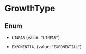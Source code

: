 

# GrowthType

## Enum


* `LINEAR` (value: `"LINEAR"`)

* `EXPONENTIAL` (value: `"EXPONENTIAL"`)



